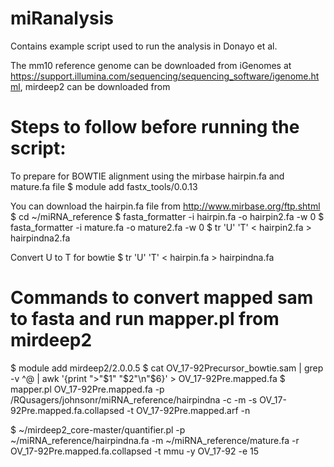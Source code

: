 # miRanalysis
Contains example script used to run the analysis in Donayo et al. 

The mm10 reference genome can be downloaded from iGenomes at https://support.illumina.com/sequencing/sequencing_software/igenome.html,
mirdeep2 can be downloaded from 

# Steps to follow before running the script: 
To prepare for BOWTIE alignment using the mirbase hairpin.fa and mature.fa file
$ module add fastx_tools/0.0.13

You can download the hairpin.fa file from http://www.mirbase.org/ftp.shtml
$ cd ~/miRNA_reference
$ fasta_formatter -i hairpin.fa -o hairpin2.fa -w 0
$ fasta_formatter -i mature.fa -o mature2.fa -w 0
$ tr 'U' 'T' < hairpin2.fa > hairpindna2.fa

Convert U to T for bowtie
$ tr 'U' 'T' < hairpin.fa > hairpindna.fa

# Commands to convert mapped sam to fasta and run mapper.pl from mirdeep2
$ module add mirdeep2/2.0.0.5
$ cat OV_17-92Precursor_bowtie.sam | grep -v ^@  | awk '{print ">"$1" "$2"\n"$6}' > OV_17-92Pre.mapped.fa
$ mapper.pl OV_17-92Pre.mapped.fa -p /RQusagers/johnsonr/miRNA_reference/hairpindna -c -m -s OV_17-92Pre.mapped.fa.collapsed -t OV_17-92Pre.mapped.arf -n 

$ ~/mirdeep2_core-master/quantifier.pl -p ~/miRNA_reference/hairpindna.fa -m ~/miRNA_reference/mature.fa -r OV_17-92Pre.mapped.fa.collapsed -t mmu -y OV_17-92 -e 15 
